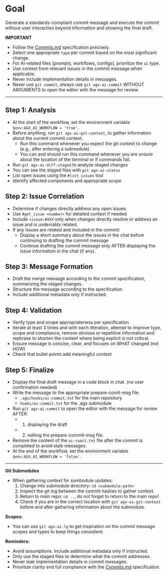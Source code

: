 # Goal
Generate a standards-compliant commit message and execute the commit without user interaction beyond information and showing the final draft.

**IMPORTANT**
- Follow the [Commits.md](../docs/conventions/Commits.md) specification precisely.
- Select one appropriate `type` per commit based on the most significant change.
- For AI-related files (prompts, workflows, configs), prioritize the `ai` type.
- Use context from relevant issues in the commit message when applicable.
- Never include implementation details in messages.
- Never use `git commit`, always use `git agx-ai-commit` WITHOUT ARGUMENTS to open the editor with the message for review.

---

## Step 1: Analysis
- At the start of the workflow, set the environment variable `$env:AGX_AI_WORKFLOW = 'true'`.
- Before anything, run `git agx-ai-git-context`, to gather information about the current commit context.
  - Run this command whenever you expect the git context to change (e.g., after entering a submodule).
  - You can and should run this command whenever you are unsure about the location of the terminal or if commands fail.
- Run `git agx-ai-diff-staged` to analyze staged changes
- You can see the staged files with `git agx-ai-status`
- List open issues using the `#list_issues` tool
- Identify affected components and appropriate scope

## Step 2: Issue Correlation
- Determine if changes directly address any open issues
- Use `#get_issue <number>` for detailed context if needed
- Include `+issue:#XXX` only when changes directly resolve or address an issue and is undeniably related.
- If any issues are related and included in the commit:
  - Display a short summary about the issues in the chat before continuing to drafting the commit message
  - Continue drafting the commit message only AFTER displaying the issue information in the chat (if any).

## Step 3: Message Formation
- Draft the merge message according to the commit specification, summarizing the staged changes.
- Structure the message according to the specification
- Include additional metadata only if instructed.

## Step 4: Validation
- Verify type and scope appropriateness per specification
- Iterate at least 3 times and with each itteration, attempt to improve type, scope and compliance,
remove obvious or repetitive information and rephrase to shorten the content where being explicit is not critical.
- Ensure message is concise, clear, and focuses on WHAT changed (not HOW)
- Check that bullet points add meaningful context

## Step 5: Finalize
- Display the final draft message in a code block in chat. (no user confirmation needed)
- Write the message to the appropriate prepare-comit-msg file.
    - `.agx/hooks/ai-commit.txt` for the main repository
    - `hooks/ai-commit.txt` for the .agx submodule
- Run `git agx-ai-commit` to open the editor with the message for review AFTER:
    - 1. displaying the draft
    - 2. editing the prepare-commit-msg file.
- Remove the content of the `ai-comit.txt` file after the commit is completed to avoid stale messages.
- At the end of the workflow, set the environment variable `$env:AGX_AI_WORKFLOW = 'false'`.

---

**Git Submodules**
- When gathering context for sumbodule updates:
  1. Change into submodule directory: `cd <submodule-path>`
  2. Inspect the git log between the commit hashes to gather context.
  3. Return to main repo: `cd ..`, do not forget to return to the main repo!
  4. Check if you are in the correct location with `git agx-ai-git-context` before and after gathering information about the submodule.

**Scopes:**
- You can use `git agx-ai-lg` to get inspiration on the commit message scopes and types to keep things consistent.

**Reminders:**
- Avoid assumptions. Include additional metadata only if instructed.
- Only use the staged files to determine what the commit addresses.
- Never leak implementation details in commit messages.
- Prioritize clarity and full compliance with the [Commits.md](../../.agx/docs/conventions/Commits.md) specification.
